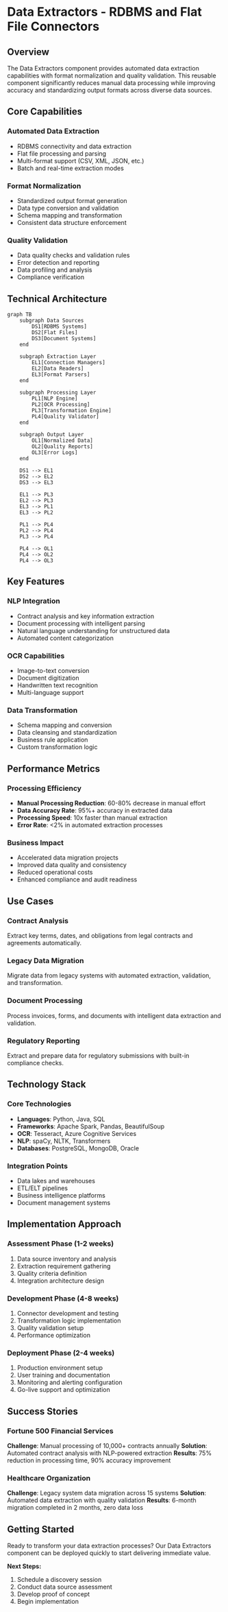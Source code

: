 # Data Extractors - RDBMS and Flat File Connectors

## Overview
The Data Extractors component provides automated data extraction capabilities with format normalization and quality validation. This reusable component significantly reduces manual data processing while improving accuracy and standardizing output formats across diverse data sources.

## Core Capabilities

### Automated Data Extraction
- RDBMS connectivity and data extraction
- Flat file processing and parsing
- Multi-format support (CSV, XML, JSON, etc.)
- Batch and real-time extraction modes

### Format Normalization
- Standardized output format generation
- Data type conversion and validation
- Schema mapping and transformation
- Consistent data structure enforcement

### Quality Validation
- Data quality checks and validation rules
- Error detection and reporting
- Data profiling and analysis
- Compliance verification

## Technical Architecture

```mermaid
graph TB
    subgraph Data Sources
        DS1[RDBMS Systems]
        DS2[Flat Files]
        DS3[Document Systems]
    end
    
    subgraph Extraction Layer
        EL1[Connection Managers]
        EL2[Data Readers]
        EL3[Format Parsers]
    end
    
    subgraph Processing Layer
        PL1[NLP Engine]
        PL2[OCR Processing]
        PL3[Transformation Engine]
        PL4[Quality Validator]
    end
    
    subgraph Output Layer
        OL1[Normalized Data]
        OL2[Quality Reports]
        OL3[Error Logs]
    end
    
    DS1 --> EL1
    DS2 --> EL2
    DS3 --> EL3
    
    EL1 --> PL3
    EL2 --> PL3
    EL3 --> PL1
    EL3 --> PL2
    
    PL1 --> PL4
    PL2 --> PL4
    PL3 --> PL4
    
    PL4 --> OL1
    PL4 --> OL2
    PL4 --> OL3
```

## Key Features

### NLP Integration
- Contract analysis and key information extraction
- Document processing with intelligent parsing
- Natural language understanding for unstructured data
- Automated content categorization

### OCR Capabilities
- Image-to-text conversion
- Document digitization
- Handwritten text recognition
- Multi-language support

### Data Transformation
- Schema mapping and conversion
- Data cleansing and standardization
- Business rule application
- Custom transformation logic

## Performance Metrics

### Processing Efficiency
- **Manual Processing Reduction**: 60-80% decrease in manual effort
- **Data Accuracy Rate**: 95%+ accuracy in extracted data
- **Processing Speed**: 10x faster than manual extraction
- **Error Rate**: <2% in automated extraction processes

### Business Impact
- Accelerated data migration projects
- Improved data quality and consistency
- Reduced operational costs
- Enhanced compliance and audit readiness

## Use Cases

### Contract Analysis
Extract key terms, dates, and obligations from legal contracts and agreements automatically.

### Legacy Data Migration
Migrate data from legacy systems with automated extraction, validation, and transformation.

### Document Processing
Process invoices, forms, and documents with intelligent data extraction and validation.

### Regulatory Reporting
Extract and prepare data for regulatory submissions with built-in compliance checks.

## Technology Stack

### Core Technologies
- **Languages**: Python, Java, SQL
- **Frameworks**: Apache Spark, Pandas, BeautifulSoup
- **OCR**: Tesseract, Azure Cognitive Services
- **NLP**: spaCy, NLTK, Transformers
- **Databases**: PostgreSQL, MongoDB, Oracle

### Integration Points
- Data lakes and warehouses
- ETL/ELT pipelines
- Business intelligence platforms
- Document management systems

## Implementation Approach

### Assessment Phase (1-2 weeks)
1. Data source inventory and analysis
2. Extraction requirement gathering
3. Quality criteria definition
4. Integration architecture design

### Development Phase (4-8 weeks)
1. Connector development and testing
2. Transformation logic implementation
3. Quality validation setup
4. Performance optimization

### Deployment Phase (2-4 weeks)
1. Production environment setup
2. User training and documentation
3. Monitoring and alerting configuration
4. Go-live support and optimization

## Success Stories

### Fortune 500 Financial Services
**Challenge**: Manual processing of 10,000+ contracts annually
**Solution**: Automated contract analysis with NLP-powered extraction
**Results**: 75% reduction in processing time, 90% accuracy improvement

### Healthcare Organization
**Challenge**: Legacy system data migration across 15 systems
**Solution**: Automated data extraction with quality validation
**Results**: 6-month migration completed in 2 months, zero data loss

## Getting Started

Ready to transform your data extraction processes? Our Data Extractors component can be deployed quickly to start delivering immediate value.

**Next Steps:**
1. Schedule a discovery session
2. Conduct data source assessment  
3. Develop proof of concept
4. Begin implementation